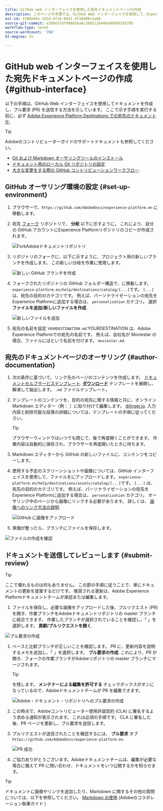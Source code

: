 ```yaml
---
title: GitHub web インターフェイスを使用した宛先ドキュメントページの作成
description: このページの手順では、GitHub Web インターフェイスを使用して、Experience Platform先のドキュメントページを作成し、レビュー用に送信する方法を示します。
exl-id: 4780e05e-3d1d-4f1b-8441-df28d09c1a88
source-git-commit: e300e57df998836a8c388511b446e90499185705
workflow-type: tm+mt
source-wordcount: '768'
ht-degree: 5%

---
```


# GitHub web インターフェイスを使用した宛先ドキュメントページの作成 {#github-interface}

以下の手順は、GitHub Web インターフェイスを使用してドキュメントを作成し、プル要求 (PR) を送信する方法を示しています。 ここで示す手順を実行する前に、必ず [Adobe Experience Platform Destinations での宛先のドキュメント化](./documentation-instructions.md).

>[!TIP]
>
>Adobeのコントリビューターガイドのサポートドキュメントも参照してください。
>* [Git および Markdown オーサリングツールのインストール](https://experienceleague.adobe.com/docs/contributor/contributor-guide/setup/install-tools.html)
>* [ドキュメント用のローカル Git リポジトリの設定](https://experienceleague.adobe.com/docs/contributor/contributor-guide/setup/local-repo.html)
>* [大きな変更をする際の GitHub コントリビューションワークフロー](https://experienceleague.adobe.com/docs/contributor/contributor-guide/setup/full-workflow.html).

## GitHub オーサリング環境の設定 {#set-up-environment}

1. ブラウザーで、`https://github.com/AdobeDocs/experience-platform.en` に移動します。
2. 宛先 [フォーク](https://experienceleague.adobe.com/docs/contributor/contributor-guide/setup/local-repo.html#fork-the-repository) リポジトリで、 **分岐** 以下に示すように。 これにより、自分の GitHub アカウントにExperience Platformリポジトリのコピーが作成されます。

   ![ForkAdobeドキュメントリポジトリ](../assets/docs-framework/ssd-fork-repository.gif)

3. リポジトリのフォークに、以下に示すように、プロジェクト用の新しいブランチを作成します。 この新しい分岐を作業に使用します。

   ![新しい GitHub ブランチを作成](../assets/docs-framework/new-branch-github.gif)

4. フォークされたリポジトリの GitHub フォルダー構造で、に移動します。 `experience-platform.en/help/destinations/catalog/[...]`です。 `[...]` は、宛先の目的のカテゴリです。 例えば、パーソナライゼーションの宛先をExperience Platformに追加する場合は、 `personalization` カテゴリ。 選択 **ファイルを追加/新しいファイルを作成**.

   ![新しいファイルを追加](../assets/docs-framework/github-navigate-and-create-file.gif)

5. 宛先の名前を設定 `YOURDESTINATION.md`:YOURDESTINATION は、Adobe Experience Platformでの宛先の名前です。 例えば、会社名が Moviestar の場合、ファイルにはという名前を付けます。 `moviestar.md`.

## 宛先のドキュメントページのオーサリング {#author-documentation}

1. 次の条件に基づいて、リンク先のページのコンテンツを作成します。 [ドキュメントセルフサービステンプレート](./self-service-template.md). **[ダウンロード](../assets/docs-framework/yourdestination-template.zip)** テンプレートを展開し、解凍して抽出します。 `.md` ファイルテンプレート。
2. テンプレートのコンテンツを、目的の宛先に関する情報と共に、オンライン Markdown エディター（例： ）に貼り付けて編集します。 [dilinger.io](https://dillinger.io/). 入力内容と削除可能な段落の詳細については、テンプレートの手順に従ってください。

   >[!TIP]
   >
   >ブラウザーウィンドウはいつでも閉じて、後で再度開くことができます。 作業内容は自動的に保存され、ブラウザーを再度開いたときに待ちます。
3. Markdown エディターから GitHub の新しいファイルに、コンテンツをコピーします。
4. 使用する予定のスクリーンショットや画像については、GitHub インターフェイスを使用して、ファイルをにアップロードします。 `experience-platform.en/help/destinations/assets/catalog/[...]`です。 `[...]` は、宛先の目的のカテゴリです。 例えば、パーソナライゼーションの宛先をExperience Platformに追加する場合は、 `personalization` カテゴリ。 オーサリング中のページから画像にリンクする必要があります。 詳しくは、 [画像へのリンク方法の説明](https://experienceleague.adobe.com/docs/contributor/contributor-guide/writing-essentials/linking.html#link-to-images).

   ![GitHub に画像をアップロード](../assets/docs-framework/upload-image.gif)

5. 準備が整ったら、ブランチにファイルを保存します。

![ファイルの作成を確認](../assets/docs-framework/ssd-confirm-file-creation.png)

## ドキュメントを送信してレビューします {#submit-review}

>[!TIP]
>
>ここで壊れるものは何もありません。 この節の手順に従うことで、単にドキュメントの更新を提案するだけです。 推奨される更新は、Adobe Experience Platformドキュメントチームが承認または編集します。

1. ファイルを保存し、必要な画像をアップロードした後、プルリクエスト (PR) を開き、作業ブランチをAdobeドキュメントリポジトリの master ブランチに結合できます。 作業したブランチが選択されていることを確認し、「 」を選択します。 **貢献/プルリクエストを開く**.

![プル要求の作成](../assets/docs-framework/ssd-create-pull-request-1.gif)

1. ベースと比較ブランチが正しいことを確認します。 PR に、更新内容を説明するメモを追加し、「 」を選択します。 **プル要求の作成**. これにより、PR が開き、フォークの作業ブランチがAdobeリポジトリの master ブランチにマージされます。

   >[!TIP]
   >
   >を残します。 **メンテナーによる編集を許可する** チェックボックスがオンになっているので、Adobeドキュメントチームが PR を編集できます。

   ![Adobe・ドキュメント・リポジトリへのプル要求の作成](../assets/docs-framework/ssd-create-pull-request-2.png)

1. この時点で、Adobeコントリビューター使用許諾契約 (CLA) に署名するよう求める通知が表示されます。 これは必須の手順です。 CLA に署名した後、PR ページを更新し、プル要求を送信します。

1. プルリクエストが送信されたことを確認するには、 **プル要求** タブ `https://github.com/AdobeDocs/experience-platform.en`.

   ![PR 成功](../assets/docs-framework/ssd-pr-successful.png)

1. ご協力ありがとうございます。Adobeドキュメントチームは、編集が必要な場合に備えて PR に問い合わせ、ドキュメントをいつ公開するかを知らせます。

>[!TIP]
>
>ドキュメントに画像やリンクを追加したり、Markdown に関するその他の質問については、以下を参照してください。 [Markdown の使用](https://experienceleague.adobe.com/docs/contributor/contributor-guide/writing-essentials/markdown.html) (Adobeのコラボレーション執筆ガイド )
